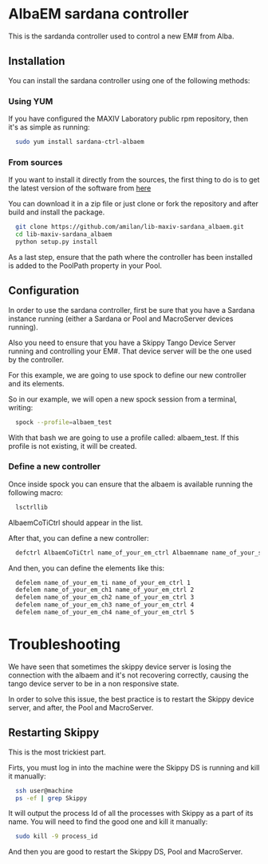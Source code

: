 # AlbaEM sardana controller

This is the sardanda controller used to control a new EM# from Alba.

## Installation

You can install the sardana controller using one of the following methods:

### Using YUM

If you have configured the MAXIV Laboratory public rpm repository, then it's as
simple as running:

```bash
  sudo yum install sardana-ctrl-albaem
```

### From sources

If you want to install it directly from the sources, the first thing to do is
to get the latest version of the software from [here](https://github.com/amilan/lib-maxiv-sardana_albaem)

You can download it in a zip file or just clone or fork the repository and after
build and install the package.

```bash
  git clone https://github.com/amilan/lib-maxiv-sardana_albaem.git
  cd lib-maxiv-sardana_albaem
  python setup.py install
```

As a last step, ensure that the path where the controller has been installed is
added to the PoolPath property in your Pool.

## Configuration

In order to use the sardana controller, first be sure that you have a Sardana
instance running (either a Sardana or Pool and MacroServer devices running).

Also you need to ensure that you have a Skippy Tango Device Server running and
controlling your EM#. That device server will be the one used by the controller.

For this example, we are going to use spock to define our new controller and its
elements.

So in our example, we will open a new spock session from a terminal, writing:

```bash
  spock --profile=albaem_test
```

With that bash we are going to use a profile called: albaem_test. If this
profile is not existing, it will be created.

### Define a new controller

Once inside spock you can ensure that the albaem is available running the
following macro:

```bash
  lsctrllib
```

AlbaemCoTiCtrl should appear in the list.

After that, you can define a new controller:

```bash
  defctrl AlbaemCoTiCtrl name_of_your_em_ctrl Albaemname name_of_your_skippy_DS
```

And then, you can define the elements like this:
```bash
  defelem name_of_your_em_ti name_of_your_em_ctrl 1
  defelem name_of_your_em_ch1 name_of_your_em_ctrl 2
  defelem name_of_your_em_ch2 name_of_your_em_ctrl 3
  defelem name_of_your_em_ch3 name_of_your_em_ctrl 4
  defelem name_of_your_em_ch4 name_of_your_em_ctrl 5
```

# Troubleshooting

We have seen that sometimes the skippy device server is losing the connection
with the albaem and it's not recovering correctly, causing the tango device
server to be in a non responsive state.

In order to solve this issue, the best practice is to restart the Skippy device
server, and after, the Pool and MacroServer.

## Restarting Skippy

This is the most trickiest part.

Firts, you must log in into the machine were the Skippy DS is running and kill
it manually:

```bash
  ssh user@machine
  ps -ef | grep Skippy
```

It will output the process Id of all the processes with Skippy as a part of its
name. You will need to find the good one and kill it manually:

```bash
  sudo kill -9 process_id
```

And then you are good to restart the Skippy DS, Pool and MacroServer.
